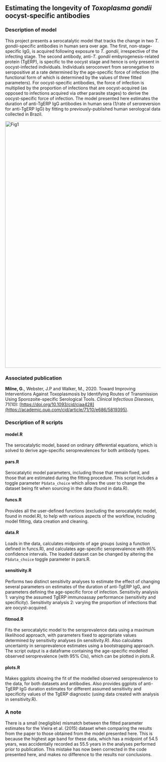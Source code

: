 ## Estimating the longevity of *Toxoplasma gondii* oocyst-specific antibodies

### Description of model
This project presents a serocatalytic model that tracks the change in two *T. gondii*-specific antibodies in human sera over age. The first, non-stage-specific IgG, is acquired following exposure to *T. gondii*, irrespective of the infecting stage. The second antibody, anti-*T. gondii* embyrogenesis-related protein (TgERP), is specific to the oocyst stage and hence is only present in oocyst-infected individuals. Individuals seroconvert from seronegative to seropositive at a rate determined by the age-specific force of infection (the functional form of which is determined by the values of three fitted parameters). For oocyst-specific antibodies, the force of infection is multiplied by the proportion of infections that are oocyst-acquired (as opposed to infections acquired via other parasite stages) to derive the oocyst-specific force of infection. The model presented here estimates the duration of anti-TgERP IgG antibodies in human sera (1/rate of seroreversion for anti-TgERP IgG) by fitting to previously-published human serologcal data collected in Brazil.

<img align="centre" alt="Fig1" width="800px" src="https://user-images.githubusercontent.com/65221055/148261797-ceac35b8-1dfa-41e5-8d9d-be5334bdc5e9.png" />

### Associated publication
**Milne, G.**, Webster, J.P and Walker, M., 2020. Toward Improving Interventions Against Toxoplasmosis by Identifying Routes of Transmission Using Sporozoite-specific Serological Tools. *Clinical Infectious Diseases*, 71(10): [https://doi.org/10.1093/cid/ciaa428](https://academic.oup.com/cid/article/71/10/e686/5819395).

### Description of R scripts

#### model.R
The serocatalytic model, based on ordinary differential equations, which is solved to derive age-specific seroprevalences for both antibody types.

#### pars.R
Serocatalytic model parameters, including those that remain fixed, and those that are estimated during the fitting procedure. This script includes a toggle parameter ```P$data_choice``` which allows the user to change the dataset being fit when sourcing in the data (found in data.R). 

#### funcs.R
Provides all the user-defined functions (excluding the serocatalytic model, found in model.R), to help with various aspects of the workflow, including model fitting, data creation and cleaning.  

#### data.R
Loads in the data, calculates midpoints of age groups (using a function defined in funcs.R), and calculates age-specific seroprevalence with 95% confidence intervals. The loaded dataset can be changed by altering the ```P$data_choice``` toggle parameter in pars.R.

#### sensitivity.R
Performs two distinct sensitivity analyses to estimate the effect of changing several parameters on estimates of the duration of anti-TgERP IgG, and parameters defining the age-specific force of infection. Sensitivity analysis 1: varying the assumed TgERP immunoassay performance (sensitivity and specificity). Sensitivity analysis 2: varying the proportion of infections that are oocyst-acquired.

#### fitmod.R
Fits the serocatalytic model to the seroprevalence data using a maximum likelihood approach, with parameters fixed to appropriate values determined by sensitivity analyses (in sensitivity.R). Also calculates uncertainty in seroprevalence estimates using a bootstrapping approach. The script output is a dataframe containing the age-specific modelled observed seroprevalence (with 95% CIs), which can be plotted in plots.R. 

#### plots.R
Makes ggplots showing the fit of the modelled observed seroprevalence to the data, for both datasets and antibodies. Also provides ggplots of anti-TgERP IgG duration estimates for different assumed sensitivity and specificity values of the TgERP diagnostic (using data created with analysis in sensitivity.R).

### A note
There is a small (negligible) mismatch between the fitted parameter estimates for the Vieira et al. (2015) dataset when comparing the results from the paper to those obtained from the model  presented here. This is because the highest age band for these data, which has a midpoint of 54.5 years, was accidentally recorded as 55.5 years in the analyses performed prior to publication. This mistake has now been corrected in the code presented here, and makes no difference to the results nor conclusions.
